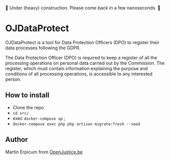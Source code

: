 🚧 Under (heavy) construction. Please come back in a few nanoseconds. 🚧

# OJDataProtect

OJDataProtect is a tool for Data Protection Officers (DPO) to register their data processes following the GDPR.

  The Data Protection Officer (DPO) is required to keep a register of all the processing operations on personal data carried out by the Commission. The register, which must contain information explaining the purpose and conditions of all processing operations, is accessible to any interested person.

## How to install
- Clone the repo
- `cd src/` 
- exec `docker-compose up` ;
- `docker-compose exec php php artisan migrate:fresh --seed`

## Author
Martin Erpicum from [OpenJustice.be](https://openjustice.be)
